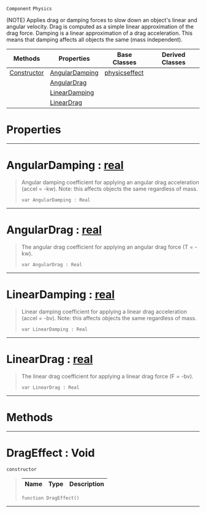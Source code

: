  `Component` `Physics`



(NOTE) Applies drag or damping forces to slow down an object's linear and angular velocity. Drag is computed as a simple linear approximation of the drag force. Damping is a linear approximation of a drag acceleration. This means that damping affects all objects the same (mass independent).

|Methods|Properties|Base Classes|Derived Classes|
|---|---|---|---|
|[ Constructor](https://github.com/zeroengineteam/ZeroDocs/code_reference/class_reference/drageffect.markdown#drageffect-void)|[ AngularDamping](https://github.com/zeroengineteam/ZeroDocs/code_reference/class_reference/drageffect.markdown#angulardamping-zero-engi)|[physicseffect](https://github.com/zeroengineteam/ZeroDocs/code_reference/class_reference/physicseffect.markdown)| |
| |[ AngularDrag](https://github.com/zeroengineteam/ZeroDocs/code_reference/class_reference/drageffect.markdown#angulardrag-zero-engine)| | |
| |[ LinearDamping](https://github.com/zeroengineteam/ZeroDocs/code_reference/class_reference/drageffect.markdown#lineardamping-zero-engin)| | |
| |[ LinearDrag](https://github.com/zeroengineteam/ZeroDocs/code_reference/class_reference/drageffect.markdown#lineardrag-zero-engine-d)| | |


 #  Properties


---  
 #  AngularDamping : [real](https://github.com/zeroengineteam/ZeroDocs/code_reference/zilch_base_types/real.markdown)

> Angular damping coefficient for applying an angular drag acceleration (accel = -kw). Note: this affects objects the same regardless of mass.
> ``` lang=cpp, name=Zilch
> var AngularDamping : Real


---  
 #  AngularDrag : [real](https://github.com/zeroengineteam/ZeroDocs/code_reference/zilch_base_types/real.markdown)

> The angular drag coefficient for applying an angular drag force (T = -kw).
> ``` lang=cpp, name=Zilch
> var AngularDrag : Real


---  
 #  LinearDamping : [real](https://github.com/zeroengineteam/ZeroDocs/code_reference/zilch_base_types/real.markdown)

> Linear damping coefficient for applying a linear drag acceleration (accel = -bv). Note: this affects objects the same regardless of mass.
> ``` lang=cpp, name=Zilch
> var LinearDamping : Real


---  
 #  LinearDrag : [real](https://github.com/zeroengineteam/ZeroDocs/code_reference/zilch_base_types/real.markdown)

> The linear drag coefficient for applying a linear drag force (F = -bv).
> ``` lang=cpp, name=Zilch
> var LinearDrag : Real


---  
 #  Methods


---  
 #  DragEffect : Void

 `constructor`

> 
> |Name|Type|Description|
> |---|---|---|
> ``` lang=cpp, name=Zilch
> function DragEffect()
> ``` 


---  
 

 